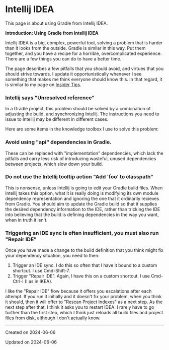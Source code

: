 # Intellij IDEA

This page is about using Gradle from Intellij IDEA.

**Introduction: Using Gradle from Intellij IDEA**

Intellij IDEA is a big, complex, powerful tool, solving a problem that is harder than it looks from the outside. Gradle is similar in this way. Put them together, and you have a recipe for a horrible, overcomplicated experience. There are a few things you can do to have a better time.

The page describes a few pitfalls that you should avoid, and virtues that you should strive towards. I update it opportunistically whenever I see something that makes me think everyone should know this. In that regard, it is similar to my page on [Insider Tips](/writing/gradle/insider-guidelines).

### Intellij says "Unresolved reference"

In a Gradle project, this problem should be solved by a combination of adjusting the build, and synchronizing Intellij. The instructions you need to issue to Intellij may be different in different cases.

Here are some items in the knowledge toolbox I use to solve this problem:

### Avoid using "api" dependencies in Gradle.

These can be replaced with "implementation" dependencies, which lack the pitfalls and carry less risk of introducing wasteful, unused dependencies between projects, which slow down your build.

### Do not use the Intellij tooltip action "Add 'foo' to classpath"

This is nonsense, unless Intellij is going to edit your Gradle build files. When Intellij takes this option, what it is really doing is modifying its own module dependency representation and ignoring the one that it ordinarily recieves from Gradle. You should aim to update the Gradle build so that it supplies the desired dependency information to the IDE, rather than tricking the IDE into believing that the build is defining dependencies in the way you want, when in truth it isn't.

### Triggering an IDE sync is often insufficient, you must also run "Repair IDE"

Once you have made a change to the build definition that you think might fix your dependency situation, you need to then:

1. Trigger an IDE sync. I do this so often that I have it bound to a custom shortcut. I use Cmd-Shift-7.
2. Trigger "Repair IDE". Again, I have this on a custom shortcut. I use Cmd-Ctrl-I (I as in IKEA).

I like the "Repair IDE" flow because it offers you escalations after each attempt. If you run it initially and it doesn't fix your problem, when you think it should, then it will offer to "Rescan Project Indexes" as a next step. As the next step after that, I think it asks you to restart IDEA. I rarely have to go further than the first step, which I think just reloads all build files and project files from disk, although I don't actually know.

---
Created on 2024-06-06

Updated on 2024-06-06
